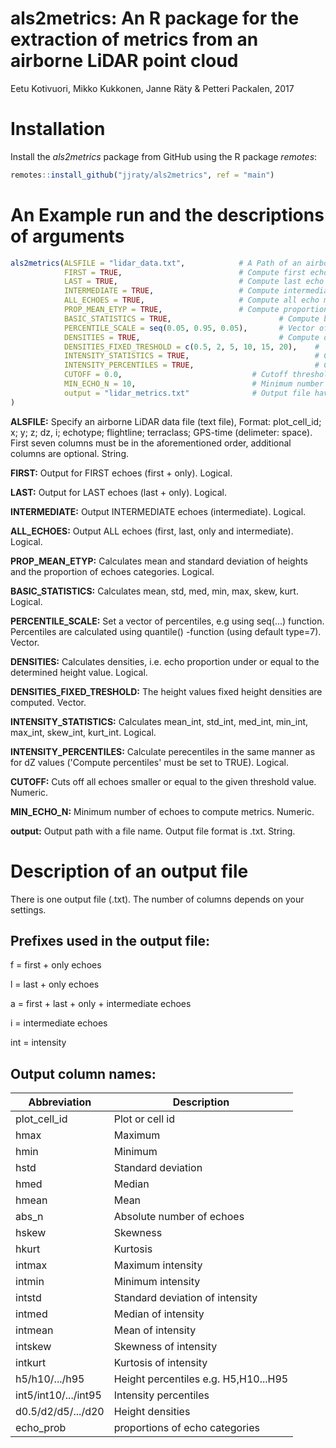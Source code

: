 # als2metrics: An R package for the extraction of metrics from an airborne LiDAR point cloud

Eetu Kotivuori, Mikko Kukkonen, Janne Räty & Petteri Packalen, 2017

# Installation

Install the *als2metrics* package from GitHub using the R package *remotes*:

``` r
remotes::install_github("jjraty/als2metrics", ref = "main")
```

# An Example run and the descriptions of arguments

``` r
als2metrics(ALSFILE = "lidar_data.txt",            # A Path of an airborne LiDAR data file
            FIRST = TRUE,                          # Compute first echo metrics
            LAST = TRUE,                           # Compute last echo metrics
            INTERMEDIATE = TRUE,                   # Compute intermediate echo metrics
            ALL_ECHOES = TRUE,                     # Compute all echo metrics
            PROP_MEAN_ETYP = TRUE,                 # Compute proportions of echo categories
            BASIC_STATISTICS = TRUE,                        # Compute basic statistics
            PERCENTILE_SCALE = seq(0.05, 0.95, 0.05),       # Vector of percentiles
            DENSITIES = TRUE,                               # Compute densities
            DENSITIES_FIXED_TRESHOLD = c(0.5, 2, 5, 10, 15, 20),    #  Vector of heights in fixed height densities
            INTENSITY_STATISTICS = TRUE,                            # Compute intensity statistics
            INTENSITY_PERCENTILES = TRUE,                           # Compute intensity percentiles
            CUTOFF = 0.0,                             # Cutoff threshold
            MIN_ECHO_N = 10,                          # Minimum number of echoes
            output = "lidar_metrics.txt"              # Output file having ALS metrics
)
```

**ALSFILE:** Specify an airborne LiDAR data file (text file), Format: plot_cell_id; x; y; z; dz, i; echotype; flightline; terraclass; GPS-time (delimeter: space). First seven columns must be in the aforementioned order, additional columns are optional. String.

**FIRST:** Output for FIRST echoes (first + only). Logical.

**LAST:** Output for LAST echoes (last + only). Logical.

**INTERMEDIATE:** Output INTERMEDIATE echoes (intermediate). Logical.

**ALL_ECHOES:** Output ALL echoes (first, last, only and intermediate). Logical.

**PROP_MEAN_ETYP:** Calculates mean and standard deviation of heights and the proportion of echoes categories. Logical.

**BASIC_STATISTICS:** Calculates mean, std, med, min, max, skew, kurt. Logical.

**PERCENTILE_SCALE:** Set a vector of percentiles, e.g using seq(...) function. Percentiles are calculated using quantile() -function (using default type=7). Vector.

**DENSITIES:** Calculates densities, i.e. echo proportion under or equal to the determined height value. Logical.

**DENSITIES_FIXED_TRESHOLD:** The height values fixed height densities are computed. Vector.

**INTENSITY_STATISTICS:** Calculates mean_int, std_int, med_int, min_int, max_int, skew_int, kurt_int. Logical.

**INTENSITY_PERCENTILES:** Calculate perecentiles in the same manner as for dZ values ('Compute percentiles' must be set to TRUE). Logical.

**CUTOFF:** Cuts off all echoes smaller or equal to the given threshold value. Numeric.

**MIN_ECHO_N:** Minimum number of echoes to compute metrics. Numeric.

**output:** Output path with a file name. Output file format is .txt. String.

# Description of an output file

There is one output file (.txt). The number of columns depends on your settings.

## Prefixes used in the output file:

f = first + only echoes

l = last + only echoes

a = first + last + only + intermediate echoes

i = intermediate echoes

int = intensity

## Output column names:

| Abbreviation         | Description                          |
|----------------------|--------------------------------------|
| plot_cell_id         | Plot or cell id                      |
| hmax                 | Maximum                              |
| hmin                 | Minimum                              |
| hstd                 | Standard deviation                   |
| hmed                 | Median                               |
| hmean                | Mean                                 |
| abs_n                | Absolute number of echoes            |
| hskew                | Skewness                             |
| hkurt                | Kurtosis                             |
| intmax               | Maximum intensity                    |
| intmin               | Minimum intensity                    |
| intstd               | Standard deviation of intensity      |
| intmed               | Median of intensity                  |
| intmean              | Mean of intensity                    |
| intskew              | Skewness of intensity                |
| intkurt              | Kurtosis of intensity                |
| h5/h10/.../h95       | Height percentiles e.g. H5,H10...H95 |
| int5/int10/.../int95 | Intensity percentiles                |
| d0.5/d2/d5/.../d20   | Height densities                     |
| echo_prob            | proportions of echo categories       |
